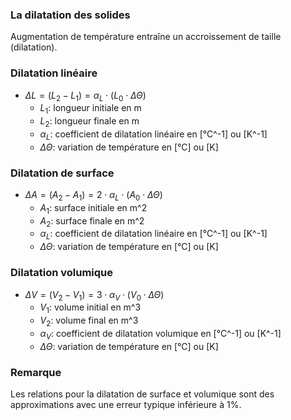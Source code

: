 ### La dilatation des solides
Augmentation de température entraîne un accroissement de taille (dilatation).

### Dilatation linéaire
- $\Delta L = (L_2 - L_1) = \alpha_L \cdot (L_0 \cdot \Delta \Theta)$
  - $L_1$: longueur initiale en m
  - $L_2$: longueur finale en m
  - $\alpha_L$: coefficient de dilatation linéaire en [°C^-1] ou [K^-1]
  - $\Delta \Theta$: variation de température en [°C] ou [K]

### Dilatation de surface
- $\Delta A = (A_2 - A_1) = 2 \cdot \alpha_L \cdot (A_0 \cdot \Delta \Theta)$
  - $A_1$: surface initiale en m^2
  - $A_2$: surface finale en m^2
  - $\alpha_L$: coefficient de dilatation linéaire en [°C^-1] ou [K^-1]
  - $\Delta \Theta$: variation de température en [°C] ou [K]

### Dilatation volumique
- $\Delta V = (V_2 - V_1) = 3 \cdot \alpha_V \cdot (V_0 \cdot \Delta \Theta)$
  - $V_1$: volume initial en m^3
  - $V_2$: volume final en m^3
  - $\alpha_V$: coefficient de dilatation volumique en [°C^-1] ou [K^-1]
  - $\Delta \Theta$: variation de température en [°C] ou [K]

### Remarque
Les relations pour la dilatation de surface et volumique sont des approximations avec une erreur typique inférieure à 1%.